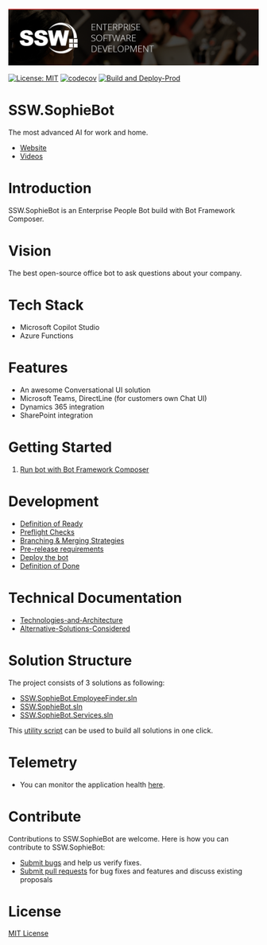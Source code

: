 ![ssw-banner](./_docs/images/ssw-banner.png)

[![License: MIT](https://img.shields.io/badge/License-MIT-blue.svg)](https://opensource.org/licenses/MIT)
[![codecov](https://codecov.io/gh/SSWConsulting/SSW.SophieBot/branch/main/graph/badge.svg?token=MYW6YPW4P3)](https://codecov.io/gh/SSWConsulting/SSW.SophieBot)
[![Build and Deploy-Prod](https://github.com/SSWConsulting/SSW.SophieBot/actions/workflows/SSW.SophieBot.prod.yml/badge.svg?branch=main)](https://github.com/SSWConsulting/SSW.SophieBot/actions/workflows/SSW.SophieBot.prod.yml)

# SSW.SophieBot

The most advanced AI for work and home.

- [Website](https://sswsophie.com/sophiebot/)
- [Videos](https://www.youtube.com/playlist?list=PLnkcTBhDzoQ0uSLzyaS_9b8b99YB7Tz3p)

# Introduction

SSW.SophieBot is an Enterprise People Bot build with Bot Framework Composer.

# Vision
The best open-source office bot to ask questions about your company.

# Tech Stack
- Microsoft Copilot Studio
- Azure Functions

# Features
- An awesome Conversational UI solution
- Microsoft Teams, DirectLine (for customers own Chat UI)
- Dynamics 365 integration
- SharePoint integration

# Getting Started

1. [Run bot with Bot Framework Composer](_docs/Instructions-Compile.md)

# Development

- [Definition of Ready](_docs/Definition-of-Ready.md)
- [Preflight Checks](_docs/Preflight-Checks.md)
- [Branching & Merging Strategies](_docs/Branching-and-Merging.md)
- [Pre-release requirements](_docs/Sanity-Testing.md)
- [Deploy the bot](_docs/Instructions-Deployment.md)
- [Definition of Done](_docs/Definition-of-Done.md)

# Technical Documentation
- [Technologies-and-Architecture](_docs/Technologies-and-Architecture.md)
- [Alternative-Solutions-Considered](_docs/Alternative-Solutions-Considered.md)

# Solution Structure

The project consists of 3 solutions as following:
- [SSW.SophieBot.EmployeeFinder.sln](bots/employee-finder/README.MD)
- [SSW.SophieBot.sln](libraries/README.MD)
- [SSW.SophieBot.Services.sln](services/README.MD)

This [utility script](_scripts/build-all.ps1) can be used to build all solutions in one click.

# Telemetry

- You can monitor the application health [here](https://github.com/SSWConsulting/SSW.SophieBot.Private/blob/main/Instruction-Azure-Resources.md#telemetry).

# Contribute

Contributions to SSW.SophieBot are welcome. Here is how you can contribute to SSW.SophieBot:

- [Submit bugs](https://github.com/SSWConsulting/SSW.SophieBot/issues) and help us verify fixes.
- [Submit pull requests](https://github.com/SSWConsulting/SSW.SophieBot/pulls) for bug fixes and features and discuss existing proposals

# License

[MIT License](LICENSE)
